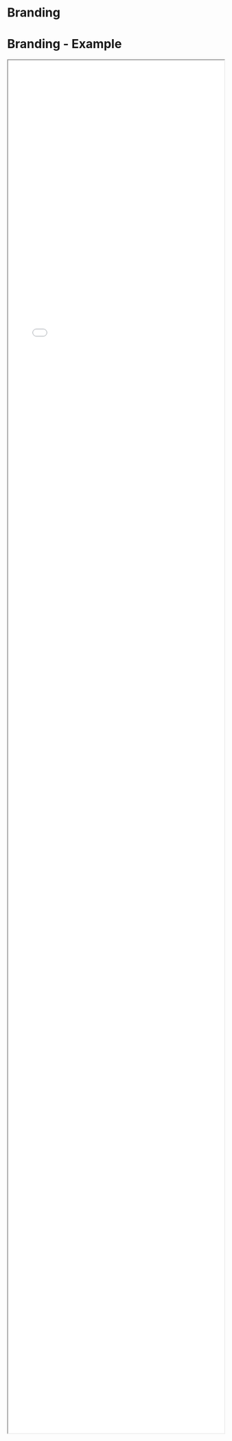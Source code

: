 
# Branding


# Branding - Example 

<iframe src="./Part 1 - Theory/6.Branding/index.html" style="width: 100%; height: 80vh;"/>  

# Branding - Analysis
* Giving the website your business identity
* Using Colour - Business colours  (if these are bad, stick to a basic monochomatic themes)
* Using Fonts - Fonts are a great way to reach your target audience and make them feel comfortable (No ariel or Times New Roman)
* Images - Careful use of high resolution images is essential, a picture says a 1000 words (dont use to many or to little) (Blog VS Corporate site)

## Bad things to point out


